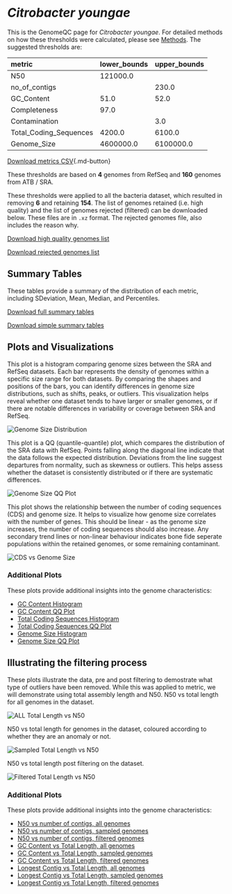 # *Citrobacter youngae*

This is the GenomeQC page for *Citrobacter youngae*. For detailed methods on how these thresholds were calculated, please see [Methods](../../methods.md).
The suggested thresholds are: 

| metric                 | lower_bounds   | upper_bounds   |
|:-----------------------|:---------------|:---------------|
| N50                    | 121000.0       |                |
| no_of_contigs          |                | 230.0          |
| GC_Content             | 51.0           | 52.0           |
| Completeness           | 97.0           |                |
| Contamination          |                | 3.0            |
| Total_Coding_Sequences | 4200.0         | 6100.0         |
| Genome_Size            | 4600000.0      | 6100000.0      |

[Download metrics CSV](Citrobacter_youngae_metrics.csv){.md-button}


These thresholds are based on **4** genomes from RefSeq and **160** genomes from ATB / SRA.

These thresholds were applied to all the bacteria dataset, which resulted in removing **6** and retaining **154**.
The list of genomes retained (i.e. high quality) and the list of genomes rejected (filtered) can be downloaded below. These files are in `.xz` format. The rejected genomes file, also includes the reason why.

[Download high quality genomes list](Citrobacter_youngae_high_quality_genomes.csv.xz)


[Download rejected genomes list](Citrobacter_youngae_filtered_out_genomes.csv.xz)



## Summary Tables
These tables provide a summary of the distribution of each metric, including SDeviation, Mean, Median, and Percentiles.

[Download full summary tables](summary.csv)

[Download simple summary tables](selected_summary.csv)

## Plots and Visualizations

This plot is a histogram comparing genome sizes between the SRA and RefSeq datasets. Each bar represents the density of genomes within a specific size range for both datasets. By comparing the shapes and positions of the bars, you can identify differences in genome size distributions, such as shifts, peaks, or outliers. This visualization helps reveal whether one dataset tends to have larger or smaller genomes, or if there are notable differences in variability or coverage between SRA and RefSeq.

![Genome Size Distribution](Genome_Size_refseq_histogram_kde.png)

This plot is a QQ (quantile-quantile) plot, which compares the distribution of the SRA data with RefSeq. Points falling along the diagonal line indicate that the data follows the expected distribution. Deviations from the line suggest departures from normality, such as skewness or outliers. This helps assess whether the dataset is consistently distributed or if there are systematic differences.

![Genome Size QQ Plot](Genome_Size_refseq_qqplot.png)

This plot shows the relationship between the number of coding sequences (CDS) and genome size. It helps to visualize how genome size correlates with the number of genes. This should be linear - as the genome size increases, the number of coding sequences should also increase. Any secondary trend lines or non-linear behaviour indicates bone fide seperate populations within the retained genomes, or some remaining contaminant. 

![CDS vs Genome Size](Citrobacter_youngae_CDS_vs_Genome_Size.png)

### Additional Plots

These plots provide additional insights into the genome characteristics:

- [GC Content Histogram](GC_Content_refseq_histogram_kde.png)
- [GC Content QQ Plot](GC_Content_refseq_qqplot.png)
- [Total Coding Sequences Histogram](Total_Coding_Sequences_refseq_histogram_kde.png)
- [Total Coding Sequences QQ Plot](Total_Coding_Sequences_refseq_qqplot.png)
- [Genome Size Histogram](Genome_Size_refseq_histogram_kde.png)
- [Genome Size QQ Plot](Genome_Size_refseq_qqplot.png)
## Illustrating the filtering process
These plots illustrate the data, pre and post filtering to demostrate what type of outliers have been removed. While this was applied to metric, we will demonstrate using total assembly length and N50.
N50 vs total length for all genomes in the dataset.

![ALL Total Length vs N50](Citrobacter_youngae_all_total_length_N50.png)

N50 vs total length for genomes in the dataset, coloured according to whether they are an anomaly or not.

![Sampled Total Length vs N50](Citrobacter_youngae_sample_total_length_N50.png)

N50 vs total length post filtering on the dataset.

![Filtered Total Length vs N50](Citrobacter_youngae_filt_total_length_N50.png)

### Additional Plots

These plots provide additional insights into the genome characteristics:

- [N50 vs number of contigs, all genomes](Citrobacter_youngae_all_N50_number.png)
- [N50 vs number of contigs, sampled genomes](Citrobacter_youngae_sample_N50_number.png)
- [N50 vs number of contigs, filtered genomes](Citrobacter_youngae_filt_N50_number.png)
- [GC Content vs Total Length, all genomes](Citrobacter_youngae_all_total_length_GC_Content.png)
- [GC Content vs Total Length, sampled genomes](Citrobacter_youngae_sample_total_length_GC_Content.png)
- [GC Content vs Total Length, filtered genomes](Citrobacter_youngae_filt_total_length_GC_Content.png)
- [Longest Contig vs Total Length, all genomes](Citrobacter_youngae_all_total_length_longest.png)
- [Longest Contig vs Total Length, sampled genomes](Citrobacter_youngae_sample_total_length_longest.png)
- [Longest Contig vs Total Length, filtered genomes](Citrobacter_youngae_filt_total_length_longest.png)
